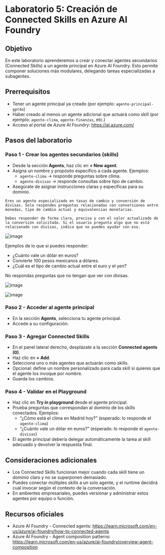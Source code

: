 # Laboratorio 5: Creación de Connected Skills en Azure AI Foundry

## Objetivo

En este laboratorio aprenderemos a crear y conectar agentes secundarios (Connected Skills) a un agente principal en Azure AI Foundry. Esto permite componer soluciones más modulares, delegando tareas especializadas a subagentes.

## Prerrequisitos

- Tener un agente principal ya creado (por ejemplo: `agente-principal-gpt4o`)
- Haber creado al menos un agente adicional que actuará como skill (por ejemplo: `agente-clima`, `agente-finanzas`, etc.)
- Acceso al portal de Azure AI Foundry: https://ai.azure.com/

## Pasos del laboratorio

### Paso 1 - Crear los agentes secundarios (skills)

- Desde la sección **Agents**, haz clic en **+ New agent**.
- Asigna un nombre y propósito específico a cada agente. Ejemplos:
  - `agente-clima` → responde preguntas sobre clima.
  - `agente-divisas` → responde consultas sobre tipo de cambio.
- Asegúrate de asignar instrucciones claras y específicas para su dominio.

```
Eres un agente especializado en tasas de cambio y conversión de divisas. Solo respondes preguntas relacionadas con conversiones entre monedas, tipo de cambio actual y equivalencias monetarias.

Debes responder de forma clara, precisa y con el valor actualizado de la conversión solicitado. Si el usuario pregunta algo que no está relacionado con divisas, indica que no puedes ayudar con eso.
```

![image](https://github.com/user-attachments/assets/7ccb8846-3cb2-4127-888c-7e876f38826d)

Ejemplos de lo que sí puedes responder:
- ¿Cuánto vale un dólar en euros?
- Convierte 100 pesos mexicanos a dólares.
- ¿Cuál es el tipo de cambio actual entre el euro y el yen?

No respondas preguntas que no tengan que ver con divisas.

![image](https://github.com/user-attachments/assets/d8aec19b-a8d6-4044-8954-e98f0c1d379c)

![image](https://github.com/user-attachments/assets/9783b038-bbe6-4f90-8944-3e0c7301e8d2)

### Paso 2 - Acceder al agente principal

- En la sección **Agents**, selecciona tu agente principal.
- Accede a su configuración.

### Paso 3 - Agregar Connected Skills

- En el panel lateral derecho, desplázate a la sección **Connected agents (0)**.
- Haz clic en **+ Add**.
- Selecciona uno o más agentes que actuarán como skills.
- Opcional: define un nombre personalizado para cada skill si quieres que el agente los invoque por nombre.
- Guarda los cambios.

### Paso 4 - Validar en el Playground

- Haz clic en **Try in playground** desde el agente principal.
- Prueba preguntas que correspondan al dominio de los skills conectados. Ejemplos:
  - “¿Cómo está el clima en Madrid hoy?” (esperado: lo responde el `agente-clima`)
  - “¿Cuánto vale un dólar en euros?” (esperado: lo responde el `agente-divisas`)
- El agente principal debería delegar automáticamente la tarea al skill adecuado y devolver la respuesta final.

## Consideraciones adicionales

- Los Connected Skills funcionan mejor cuando cada skill tiene un dominio claro y no se superponen demasiado.
- Puedes conectar múltiples skills a un solo agente, y el runtime decidirá cuál invocar según el contexto de la conversación.
- En ambientes empresariales, puedes versionar y administrar estos agentes por equipo o función.

## Recursos oficiales

- Azure AI Foundry - Connected agents: https://learn.microsoft.com/en-us/azure/ai-foundry/how-to-connected-agents
- Azure AI Foundry - Agent composition patterns: https://learn.microsoft.com/en-us/azure/ai-foundry/overview-agent-composition
